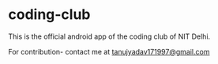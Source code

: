 # coding-club
This is the official android app of the coding club of NIT Delhi.

For contribution- contact me at tanujyadav171997@gmail.com
